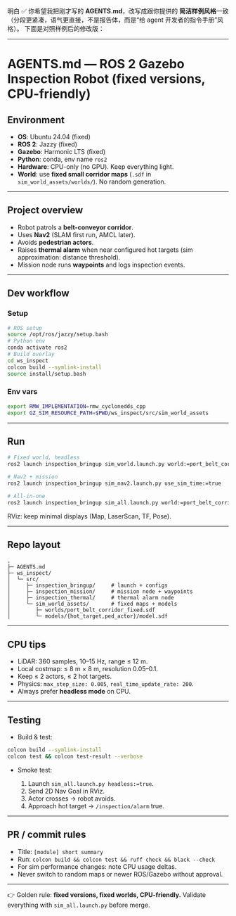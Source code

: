 明白 ✅ 你希望我把刚才写的 **AGENTS.md**，改写成跟你提供的 **简洁样例风格**一致（分段更紧凑，语气更直接，不是报告体，而是“给 agent 开发者的指令手册”风格）。
下面是对照样例后的修改版：

---

# AGENTS.md — ROS 2 Gazebo Inspection Robot (fixed versions, CPU-friendly)

## Environment

* **OS**: Ubuntu 24.04 (fixed)
* **ROS 2**: Jazzy (fixed)
* **Gazebo**: Harmonic LTS (fixed)
* **Python**: conda, env name `ros2`
* **Hardware**: CPU-only (no GPU). Keep everything light.
* **World**: use **fixed small corridor maps** (`.sdf` in `sim_world_assets/worlds/`). No random generation.

---

## Project overview

* Robot patrols a **belt-conveyor corridor**.
* Uses **Nav2** (SLAM first run, AMCL later).
* Avoids **pedestrian actors**.
* Raises **thermal alarm** when near configured hot targets (sim approximation: distance threshold).
* Mission node runs **waypoints** and logs inspection events.

---

## Dev workflow

### Setup

```bash
# ROS setup
source /opt/ros/jazzy/setup.bash
# Python env
conda activate ros2
# Build overlay
cd ws_inspect
colcon build --symlink-install
source install/setup.bash
```

### Env vars

```bash
export RMW_IMPLEMENTATION=rmw_cyclonedds_cpp
export GZ_SIM_RESOURCE_PATH=$PWD/ws_inspect/src/sim_world_assets
```

---

## Run

```bash
# Fixed world, headless
ros2 launch inspection_bringup sim_world.launch.py world:=port_belt_corridor_fixed.sdf headless:=true

# Nav2 + mission
ros2 launch inspection_bringup sim_nav2.launch.py use_sim_time:=true

# All-in-one
ros2 launch inspection_bringup sim_all.launch.py world:=port_belt_corridor_fixed.sdf headless:=true use_sim_time:=true
```

RViz: keep minimal displays (Map, LaserScan, TF, Pose).

---

## Repo layout

```
.
├─ AGENTS.md
├─ ws_inspect/
│  └─ src/
│     ├─ inspection_bringup/     # launch + configs
│     ├─ inspection_mission/     # mission node + waypoints
│     ├─ inspection_thermal/     # thermal alarm node
│     └─ sim_world_assets/       # fixed maps + models
│        ├─ worlds/port_belt_corridor_fixed.sdf
│        └─ models/{hot_target,ped_actor}/model.sdf
```

---

## CPU tips

* LiDAR: 360 samples, 10–15 Hz, range ≤ 12 m.
* Local costmap: ≤ 8 m × 8 m, resolution 0.05–0.1.
* Keep ≤ 2 actors, ≤ 2 hot targets.
* Physics: `max_step_size: 0.005`, `real_time_update_rate: 200`.
* Always prefer **headless mode** on CPU.

---

## Testing

* Build & test:

```bash
colcon build --symlink-install
colcon test && colcon test-result --verbose
```

* Smoke test:

  1. Launch `sim_all.launch.py headless:=true`.
  2. Send 2D Nav Goal in RViz.
  3. Actor crosses → robot avoids.
  4. Approach hot target → `/inspection/alarm` true.

---

## PR / commit rules

* Title: `[module] short summary`
* Run: `colcon build && colcon test && ruff check && black --check`
* For sim performance changes: note CPU usage deltas.
* Never switch to random maps or newer ROS/Gazebo without approval.

---

👉 Golden rule: **fixed versions, fixed worlds, CPU-friendly.**
Validate everything with `sim_all.launch.py` before merge.
